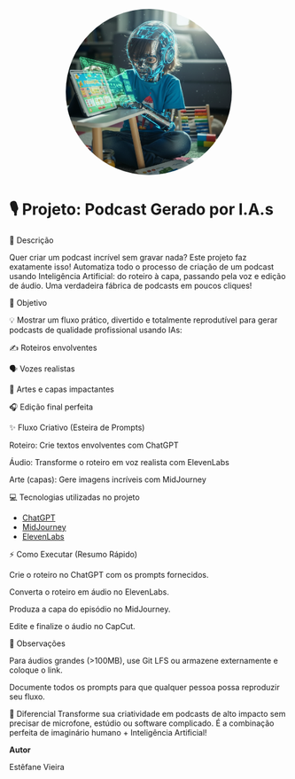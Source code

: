 <p align="center">
  <img src="capa.png" alt="Capa do Podcast" width="300" style="border-radius: 50%;">
</p>



# 🎙️ Projeto: Podcast Gerado por I.A.s

🚀 Descrição

Quer criar um podcast incrível sem gravar nada? Este projeto faz exatamente isso! Automatiza todo o processo de criação de um podcast usando Inteligência Artificial: do roteiro à capa, passando pela voz e edição de áudio. Uma verdadeira fábrica de podcasts em poucos cliques!

🎯 Objetivo

💡 Mostrar um fluxo prático, divertido e totalmente reprodutível para gerar podcasts de qualidade profissional usando IAs:

✍️ Roteiros envolventes

🗣️ Vozes realistas

🎨 Artes e capas impactantes

🎧 Edição final perfeita

✨ Fluxo Criativo (Esteira de Prompts)

Roteiro: Crie textos envolventes com ChatGPT

Áudio: Transforme o roteiro em voz realista com ElevenLabs

Arte (capas): Gere imagens incríveis com MidJourney

💻 Tecnologias utilizadas no projeto

- [ChatGPT](https://chat.openai.com)
- [MidJourney](https://www.midjourney.com)
- [ElevenLabs](https://elevenlabs.io)


⚡ Como Executar (Resumo Rápido)

Crie o roteiro no ChatGPT com os prompts fornecidos.

Converta o roteiro em áudio no ElevenLabs.

Produza a capa do episódio no MidJourney.

Edite e finalize o áudio no CapCut.

📌 Observações

Para áudios grandes (>100MB), use Git LFS ou armazene externamente e coloque o link.

Documente todos os prompts para que qualquer pessoa possa reproduzir seu fluxo.

💎 Diferencial
Transforme sua criatividade em podcasts de alto impacto sem precisar de microfone, estúdio ou software complicado. É a combinação perfeita de imaginário humano + Inteligência Artificial!

**Autor**

Estêfane Vieira
